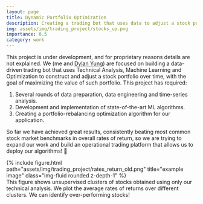 ```yaml
---
layout: page
title: Dynamic Portfolio Optimization
description: Creating a trading bot that uses data to adjust a stock portfolio that maximizes value over time.
img: assets/img/trading_project/stocks_up.png
importance: 0.5
category: work
---
```


This project is under development, and for proprietary reasons details are not explained. We (me and <a href="https://www.linkedin.com/in/dylan-yung-4544a6149/">Dylan Yung</a>) are focused on building a data-driven trading bot that uses Technical Analysis, Machine Learning and Optimization to construct and adjust a stock portfolio over time, with the goal of maximizing the value of such portfolio. This project has required:

1. Several rounds of data preparation, data engineering and time-series analysis.
2. Development and implementation of state-of-the-art ML algorithms.
3. Creating a portfolio-rebalancing optimization algorithm for our application.

So far we have achieved great results, consistently beating most common stock market benchmarks in overall rates of return, so we are trying to expand our work and build an operational trading platform that allows us to deploy our algorithms! :rocket:

<div class="row">
    <div class="col-sm mt-3 mt-md-0">
        {% include figure.html path="assets/img/trading_project/rates_return_old.png" title="example image" class="img-fluid rounded z-depth-1" %}
    </div>
</div>
<div class="caption">
    This figure shows unsupervised clusters of stocks obtained using only our technical analysis. We plot the average rates of returns over different clusters. We can identify over-performing stocks!
</div>
